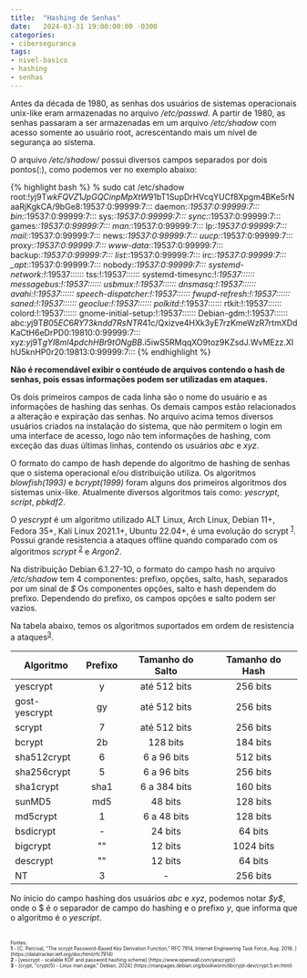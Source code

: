 ```yaml
---
title:  "Hashing de Senhas"
date:   2024-03-31 19:00:00:00 -0300
categories: 
- ciberseguranca
tags: 
- nivel-basico
- hashing 
- senhas
---
```


Antes da década de 1980, as senhas dos usuários de sistemas operacionais unix-like eram armazenadas no arquivo */etc/passwd*. A partir de 1980, as senhas passaram a ser armazenadas em um arquivo */etc/shadow* com acesso somente ao usuário root, acrescentando mais um nível de segurança ao sistema. 

O arquivo */etc/shadow/* possui diversos campos separados por dois pontos(:), como podemos ver no exemplo abaixo: 

{% highlight bash %}
% sudo cat /etc/shadow
root:!$y$j9T$wkFQVZ1JpGQCinpMpXtW91$bT1SupDrHVcqYUCf8Xpgm4BKe5rNaaRjKgkCA/9bGe8:19537:0:99999:7:::
daemon:*:19537:0:99999:7:::
bin:*:19537:0:99999:7:::
sys:*:19537:0:99999:7:::
sync:*:19537:0:99999:7:::
games:*:19537:0:99999:7:::
man:*:19537:0:99999:7:::
lp:*:19537:0:99999:7:::
mail:*:19537:0:99999:7:::
news:*:19537:0:99999:7:::
uucp:*:19537:0:99999:7:::
proxy:*:19537:0:99999:7:::
www-data:*:19537:0:99999:7:::
backup:*:19537:0:99999:7:::
list:*:19537:0:99999:7:::
irc:*:19537:0:99999:7:::
_apt:*:19537:0:99999:7:::
nobody:*:19537:0:99999:7:::
systemd-network:!*:19537::::::
tss:!:19537::::::
systemd-timesync:!*:19537::::::
messagebus:!:19537::::::
usbmux:!:19537::::::
dnsmasq:!:19537::::::
avahi:!:19537::::::
speech-dispatcher:!:19537::::::
fwupd-refresh:!:19537::::::
saned:!:19537::::::
geoclue:!:19537::::::
polkitd:!*:19537::::::
rtkit:!:19537::::::
colord:!:19537::::::
gnome-initial-setup:!:19537::::::
Debian-gdm:!:19537::::::
abc:$y$j9T$B05EC6RY73kndd7RsNTR41$c/Qxizve4HXk3yE7rzKmeWzR7rtmXDdKaCtH6eDrPD0:19810:0:99999:7:::
xyz:$y$j9T$gYl8mI4pdchHBr9tONgBB.$i5iwS5RMqqXO9toz9KZsdJ.WvMEzz.XIhU5knHP0r20:19813:0:99999:7:::
{% endhighlight %}

**Não é recomendável exibir o contéudo de arquivos contendo o hash de senhas, pois essas informações podem ser utilizadas em ataques.**

Os dois primeiros campos de cada linha são o nome do usuário e as informações de hashing das senhas. Os demais campos estão relacionados a alteração e expiração das senhas. No arquivo acima temos diversos usuários criados na instalação do sistema, que não permitem o login em uma interface de acesso, logo não tem informações de hashing, com exceção das duas últimas linhas, contendo os usuários *abc* e *xyz*.

O formato do campo de hash depende do algoritmo de hashing de senhas que o sistema operacional e/ou distribuição utiliza. Os algoritmos *blowfish(1993)* e *bcrypt(1999)* foram alguns dos primeiros algoritmos dos sistemas unix-like. Atualmente diversos algoritmos tais como: *yescrypt*, *script*, *pbkdf2*.

O *yescrypt* é um algoritmo utilizado ALT Linux, Arch Linux, Debian 11+, Fedora 35+, Kali Linux 2021.1+, Ubuntu 22.04+, é uma evolução do scrypt <sup id="a1">[1](#f1)</sup>. Possui grande resistencia a ataques offline quando comparado com os algoritmos *scrypt* <sup id="a2">[2](#f2)</sup> e *Argon2*.

Na distribuição Debian 6.1.27-1O, o formato do campo hash no arquivo */etc/shadow* tem 4 componentes: prefixo, opções, salto, hash, separados por um sinal de *\$* Os componentes opções, salto e hash dependem do prefixo. Dependendo do prefixo, os campos opções e salto podem ser vazios. 

Na tabela abaixo, temos os algoritmos suportados em ordem de resistencia a ataques<sup id="a3">[3](#f3)</sup>.

| Algoritmo      | Prefixo | Tamanho do Salto | Tamanho do Hash |
|----------------|  :---:  |      :---:       |      :---:      |
| yescrypt       |       y |   até 512 bits   |     256 bits    |
| gost-yescrypt  |      gy |   até 512 bits   |     256 bits    |
| scrypt         |       7 |   até 512 bits   |     256 bits    |
| bcrypt         |      2b |      128 bits    |     184 bits    |
| sha512crypt    |       6 |   6 a 96 bits    |     512 bits    |
| sha256crypt    |       5 |   6 a 96 bits    |     256 bits    |
| sha1crypt      |    sha1 |   6 a 384 bits   |     160 bits    |
| sunMD5         |     md5 |      48 bits     |     128 bits    |
| md5crypt       |       1 |   6 a 48 bits    |     128 bits    |
| bsdicrypt      |       - |      24 bits     |      64 bits    |
| bigcrypt       |      "" |      12 bits     |    1024 bits    |
| descrypt       |      "" |      12 bits     |      64 bits    |
| NT             |       3 |         -        |     256 bits    |

No ínicio do campo hashing dos usuários *abc* e *xyz*, podemos notar *\$y\$*, onde o \$ é o separador de campo do hashing e o prefixo *y*, que informa que o algoritmo é o *yescript*. 

<br>
<span style="font-size: 0.6em;">Fontes:<br>
<b id="f1">1</b> - [C. Percival, "The scrypt Password-Based Key Derivation Function," RFC 7914, Internet Engineering Task Force, Aug. 2016.
] (https://datatracker.ietf.org/doc/html/rfc7914)<br>
<b id="f2">2</b> - [yescrypt - scalable KDF and password hashing scheme] (https://www.openwall.com/yescrypt/)<br>
<b id="f3">3</b> - [crypt, "crypt(5) - Linux man page," Debian, 2024] (https://manpages.debian.org/bookworm/libcrypt-dev/crypt.5.en.html)</span>
